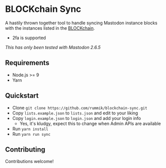 BLOCKchain Sync
===============
A hastily thrown together tool to handle syncing Mastodon instance blocks with
the instances listed in the [BLOCKchain][].

- 2fa is supported

_This has only been tested with Mastodon 2.6.5_

[BLOCKchain]: https://github.com/dzuk-mutant/blockchain

## Requirements
- Node.js >= 9
- Yarn

## Quickstart
- Clone `git clone https://github.com/rummik/blockchain-sync.git`
- Copy `lists.example.json` to `lists.json` and edit to your liking
- Copy `login.example.json` to `login.json` and add your login info
  - Yes, it's kludgy, expect this to change when Admin APIs are available
- Run `yarn install`
- Run `yarn run sync`

## Contributing
Contributions welcome!
